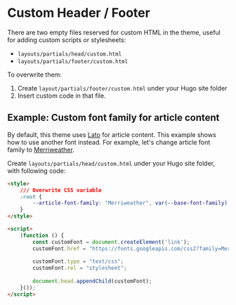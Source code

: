 # Custom Header / Footer

There are two empty files reserved for custom HTML in the theme, useful for adding custom scripts or stylesheets:

* `layouts/partials/head/custom.html`
* `layouts/partials/footer/custom.html`

To overwrite them:

1. Create `layout/partials/footer/custom.html` under your Hugo site folder
2. Insert custom code in that file.

## Example: Custom font family for article content

By default, this theme uses [Lato](https://fonts.google.com/specimen/Lato) for article content. This example shows how to use another font instead. For example, let's change article font family to [Merriweather](https://fonts.google.com/specimen/Merriweather).

Create `layouts/partials/head/custom.html` under your Hugo site folder, with following code:

```html
<style>
	/// Overwrite CSS variable
    :root {
        --article-font-family: "Merriweather", var(--base-font-family);
    }
</style>

<script>
    (function () {
        const customFont = document.createElement('link');
        customFont.href = "https://fonts.googleapis.com/css2?family=Merriweather:wght@400;700&display=swap";
    
        customFont.type = "text/css";
        customFont.rel = "stylesheet";
    
        document.head.appendChild(customFont);
    }());
</script>
```